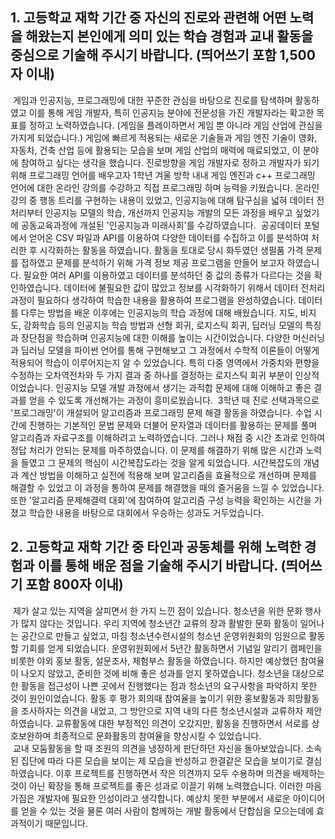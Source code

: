 ## 1. 고등학교 재학 기간 중 자신의 진로와 관련해 어떤 노력을 해왔는지 본인에게 의미 있는 학습 경험과 교내 활동을 중심으로 기술해 주시기 바랍니다. (띄어쓰기 포함 1,500자 이내)  

&nbsp;게임과 인공지능, 프로그래밍에 대한 꾸준한 관심을 바탕으로 진로를 탐색하며 활동하였고 이를 통해 게임 개발자, 특히 인공지능 분야에 전문성을 가진 개발자라는 확고한 목표를 정하고 노력하였습니다. 
(게임을 플레이하면서 게임 뿐 아니라 게임 산업에 관심을 가지게 되었습니다.) 
게임에 빠르게 적용되는 새로운 기술들과 게임 엔진 기술이 영화, 자동차, 건축 산업 등에 활용되는 모습을 보며 게임 산업의 매력에 매료되었고, 이 분야에 참여하고 싶다는 생각을 했습니다. 
진로방향을 게임 개발자로 정하고 개발자가 되기 위해 프로그래밍 언어를 배우고자 1학년 겨울 방학 내내 게임 엔진과 c++ 프로그래밍 언어에 대한 온라인 강의를 수강하고 직접 프로그래밍 하며 능력을 키웠습니다. 
온라인 강의 중 행동 트리를 구현하는 내용이 있었고, 인공지능에 대해 탐구심을 넓혀 데이터 전처리부터 인공지능 모델의 학습, 개선까지 인공지능 개발의 모든 과정을 배우고 싶었기에 공동교육과정에 개설된 '인공지능과 미래사회'를 수강하였습니다. 
&nbsp;공공데이터 포털에서 얻어온 CSV 파일과 API를 이용하여 다양한 데이터를 수집하고 이를 분석하여 처리한 후 시각화하는 활동을 하였습니다. 
활동을 토대로 당시 화두였던 생필품 가격 문제를 접하였고 문제를 분석하기 위해 가격 정보 제공 프로그램을 만들어 보고자 하였습니다. 
필요한 여러 API를 이용하였고 데이터를 분석하던 중 값의 종류가 다르다는 것을 확인하였습니다. 
데이터에 불필요한 값이 많았고 정보를 시각화하기 위해서 데이터 전처리과정이 필요하다 생각하여 학습한 내용을 활용하여 프로그램을 완성하였습니다. 
데이터를 다루는 방법을 배운 이후에는 인공지능의 학습 과정에 대해 배웠습니다. 
지도, 비지도, 강화학습 등의 인공지능 학습 방법과 선형 회귀, 로지스틱 회귀, 딥러닝 모델의 특징과 장단점을 학습하며 인공지능에 대한 이해를 높이는 시간이었습니다. 
다양한 머신러닝과 딥러닝 모델을 파이썬 언어를 통해 구현해보고 그 과정에서 수학적 이론들이 어떻게 적용되어 학습이 이루어지는지 알 수 있었습니다. 
특히 다중 영역에서 가중치와 편향을 수정하는 오차역전차와 두 가지 결과 중 하나를 결정하는 로지스틱 회귀 부분이 인상적이었습니다. 
인공지능 모델 개발 과정에서 생기는 과적합 문제에 대해 이해하고 좋은 결과를 얻을 수 있도록 개선해가는 과정이 흥미로웠습니다. 
&nbsp;3학년 때 진로 선택과목으로 '프로그래밍'이 개설되어 알고리즘과 프로그래밍 문제 해결 활동을 하였습니다. 
수업 시간에 진행하는 기본적인 문법 문제와 더불어 문자열과 데이터를 활용하는 문제를 풀며 알고리즘과 자료구조를 이해하려고 노력하였습니다. 
그러나 채점 중 시간 초과로 인하여 정답 처리가 안되는 문제를 마주하였습니다. 
이 문제를 해결하기 위해 많은 시간과 노력을 들였고 그 문제의 핵심이 시간복잡도라는 것을 알게 되었습니다. 
시간복잡도의 개념과 계산 방법을 이해하고 실전에 적용해 보며 알고리즘을 효율적으로 개선하며 문제를 해결할 수 있었고 이 과정을 통하여 문제를 해결했을 때의 즐거움을 느낄 수 있었습니다. 또한 '알고리즘 문제해결력 대회'에 참여하여 알고리즘 구성 능력을 확인하는 시간을 가졌고 학습한 내용을 바탕으로 대회에서 우승하는 성과도 거두었습니다.

## 2. 고등학교 재학 기간 중 타인과 공동체를 위해 노력한 경험과 이를 통해 배운 점을 기술해 주시기 바랍니다. (띄어쓰기 포함 800자 이내)  

&nbsp;제가 살고 있는 지역을 살피면서 한 가지 느낀 점이 있습니다. 
청소년을 위한 문화 행사가 많지 않다는 것입니다. 
우리 지역에 청소년간 교류의 장과 활발한 문화 활동이 일어나는 공간으로 만들고 싶었고, 마침 청소년수련시설의 청소년 운영위원회의 임원으로 활동할 기회를 얻게 되었습니다. 
운영위원회에서 5년간 활동하면서 기념일 알리기 캠페인을 비롯한 야외 홍보 활동, 설문조사, 체험부스 활동을 하였습니다. 
하지만 예상했던 참여율이 나오지 않았고, 준비한 것에 비해 좋은 성과를 얻지 못하였습니다. 
청소년을 대상으로 한 활동을 접근성이 나쁜 곳에서 진행했다는 점과 청소년의 요구사항을 파악하지 못한 것이 원인이었습니다. 
활동 후 평가 회의때 참여율을 높이기 위한 홍보활동과 희망활동을 조사하자는 의견을 내었고, 그 방안으로 지역 내의 다른 청소년시설과 교류하자 제안하였습니다. 
교류활동에 대한 부정적인 의견이 오갔지만, 활동을 진행하면서 서로를 상호보완하며 최종적으로 문화활동의 참여율을 향상시킬 수 있었습니다.  
&nbsp;교내 모둠활동을 할 때 조원의 의견을 냉정하게 판단하던 자신을 돌아보았습니다. 
소속된 집단에 따라 다른 모습을 보이는 제 모습을 반성하고 한결같은 모습을 보이기로 결심하였습니다. 
이후 프로젝트를 진행하면서 작은 의견까지 모두 수용하며 의견을 배제하는 것이 아닌 확장을 통해 프로젝트를 좋은 성과로 이끌기 위해 노력했습니다. 
이러한 마음가짐은 개발자에 필요한 인성이라고 생각합니다. 
예상치 못한 부분에서 새로운 아이디어를 얻을 수 있는 것을 물론 여러 사람이 함께하는 개발 활동에서 단합심을 모으는데에 효과적이기 때문입니다.
